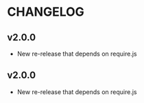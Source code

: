 # CHANGELOG

## v2.0.0

- New re-release that depends on require.js

## v2.0.0

- New re-release that depends on require.js